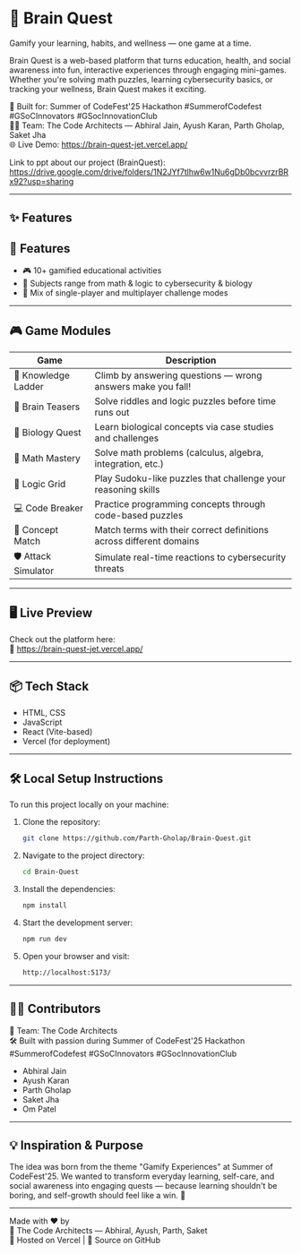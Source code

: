 # 🧠 Brain Quest

Gamify your learning, habits, and wellness — one game at a time.

Brain Quest is a web-based platform that turns education, health, and social awareness into fun, interactive experiences through engaging mini-games. Whether you're solving math puzzles, learning cybersecurity basics, or tracking your wellness, Brain Quest makes it exciting.

🚀 Built for: Summer of CodeFest'25 Hackathon #SummerofCodefest #GSoCInnovators #GSocInnovationClub     
👨‍💻 Team: The Code Architects — Abhiral Jain, Ayush Karan, Parth Gholap, Saket Jha  
🌐 Live Demo: https://brain-quest-jet.vercel.app/  

Link to ppt about our project (BrainQuest): https://drive.google.com/drive/folders/1N2JYf7tlhw6w1Nu6gDb0bcvvrzrBRx92?usp=sharing


---

## ✨ Features

## 🚀 Features

- 🎮 10+ gamified educational activities
- 🧩 Subjects range from math & logic to cybersecurity & biology
- 🧠 Mix of single-player and multiplayer challenge modes

---

## 🎮 Game Modules

| Game              | Description                                                                 |
|-------------------|-----------------------------------------------------------------------------|
| 🧗 Knowledge Ladder | Climb by answering questions — wrong answers make you fall!                |
| 🧠 Brain Teasers     | Solve riddles and logic puzzles before time runs out                      |
| 🧬 Biology Quest     | Learn biological concepts via case studies and challenges                 |
| 🧮 Math Mastery      | Solve math problems (calculus, algebra, integration, etc.)               |
| 🧱 Logic Grid        | Play Sudoku-like puzzles that challenge your reasoning skills             |
| 💻 Code Breaker      | Practice programming concepts through code-based puzzles                  |
| 🧠 Concept Match     | Match terms with their correct definitions across different domains       |
| 🛡️ Attack Simulator  | Simulate real-time reactions to cybersecurity threats                     |
---

## 🖥️ Live Preview

Check out the platform here:  
🔗 https://brain-quest-jet.vercel.app/

---

## 📦 Tech Stack

- HTML, CSS
- JavaScript
- React (Vite-based)
- Vercel (for deployment)

---

## 🛠️ Local Setup Instructions

To run this project locally on your machine:

1. Clone the repository:
   ```bash
   git clone https://github.com/Parth-Gholap/Brain-Quest.git
   ```
2. Navigate to the project directory:
   ```bash
   cd Brain-Quest
   ```
3. Install the dependencies:
   ```bash
   npm install
   ```
4. Start the development server:
   ```bash
   npm run dev
   ```
5. Open your browser and visit:
   ```bash
   http://localhost:5173/
   ```
   
---

## 🧑‍💻 Contributors

👥 Team: The Code Architects  
🛠 Built with passion during Summer of CodeFest'25 Hackathon 
#SummerofCodefest #GSoCInnovators #GSocInnovationClub 

- Abhiral Jain  
- Ayush Karan 
- Parth Gholap  
- Saket Jha
- Om Patel

---

## 💡 Inspiration & Purpose

The idea was born from the theme "Gamify Experiences" at Summer of CodeFest'25. We wanted to transform everyday learning, self-care, and social awareness into engaging quests — because learning shouldn't be boring, and self-growth should feel like a win. 🏅

---

Made with ❤️ by  
🎯 The Code Architects — Abhiral, Ayush, Parth, Saket  
🚀 Hosted on Vercel | 💾 Source on GitHub  

